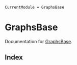 ```@meta
CurrentModule = GraphsBase
```

# GraphsBase

Documentation for [GraphsBase](https://github.com/JuliaGraphs/GraphsBase.jl).

## Index

```@index
```
